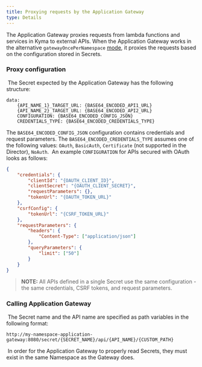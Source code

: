 ```yaml
---
title: Proxying requests by the Application Gateway
type: Details
---
```


The Application Gateway proxies requests from lambda functions and services in Kyma to external APIs. When the Application Gateway works in the alternative `gatewayOncePerNamespace` [mode](#architecture-application-connector-components-application-operator), it proxies the requests based on the configuration stored in Secrets.
​
### Proxy configuration
​
The Secret expected by the Application Gateway has the following structure:

```
data:
    {API_NAME_1}_TARGET_URL: {BASE64_ENCODED_API1_URL}
    {API_NAME_2}_TARGET_URL: {BASE64_ENCODED_API2_URL}
    CONFIGURATION: {BASE64_ENCODED_CONFIG_JSON}
    CREDENTIALS_TYPE: {BASE64_ENCODED_CREDENTIALS_TYPE}
```

The `BASE64_ENCODED_CONFIG_JSON` configuration contains credentials and request parameters. 
The `BASE64_ENCODED_CREDENTIALS_TYPE` assumes one of the following values:  `OAuth`, `BasicAuth`, `Certificate` (not supported in the Director), `NoAuth`.
​
An example `CONFIGURATION` for APIs secured with OAuth looks as follows:

```json
{
    "credentials": {
        "clientId": "{OAUTH_CLIENT_ID}",
        "clientSecret": "{OAUTH_CLIENT_SECRET}",
        "requestParameters": {},
        "tokenUrl": "{OAUTH_TOKEN_URL}"
    },
    "csrfConfig": {
        "tokenUrl": "{CSRF_TOKEN_URL}"
    },
    "requestParameters": {
        "headers": {
            "Content-Type": ["application/json"]
        },
        "queryParameters": {
            "limit": ["50"]
        }
    }
}
```

> **NOTE:** All APIs defined in a single Secret use the same configuration - the same credentials, CSRF tokens, and request parameters.
​
​
### Calling Application Gateway
​
The Secret name and the API name are specified as path variables in the following format:

```
http://my-namespace-application-gateway:8080/secret/{SECRET_NAME}/api/{API_NAME}/{CUSTOM_PATH}
```
​
In order for the Application Gateway to properly read Secrets, they must exist in the same Namespace as the Gateway does.